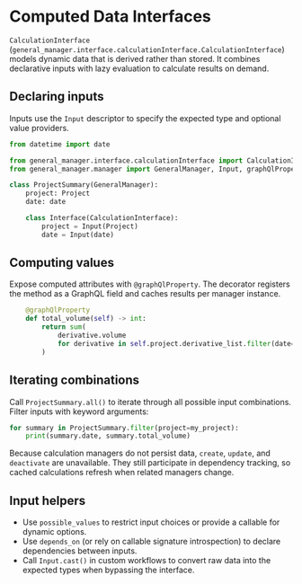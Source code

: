 # Computed Data Interfaces

`CalculationInterface` (`general_manager.interface.calculationInterface.CalculationInterface`) models dynamic data that is derived rather than stored. It combines declarative inputs with lazy evaluation to calculate results on demand.

## Declaring inputs

Inputs use the `Input` descriptor to specify the expected type and optional value providers.

```python
from datetime import date

from general_manager.interface.calculationInterface import CalculationInterface
from general_manager.manager import GeneralManager, Input, graphQlProperty

class ProjectSummary(GeneralManager):
    project: Project
    date: date

    class Interface(CalculationInterface):
        project = Input(Project)
        date = Input(date)
```

## Computing values

Expose computed attributes with `@graphQlProperty`. The decorator registers the method as a GraphQL field and caches results per manager instance.

```python
    @graphQlProperty
    def total_volume(self) -> int:
        return sum(
            derivative.volume
            for derivative in self.project.derivative_list.filter(date=self.date)
        )
```

## Iterating combinations

Call `ProjectSummary.all()` to iterate through all possible input combinations. Filter inputs with keyword arguments:

```python
for summary in ProjectSummary.filter(project=my_project):
    print(summary.date, summary.total_volume)
```

Because calculation managers do not persist data, `create`, `update`, and `deactivate` are unavailable. They still participate in dependency tracking, so cached calculations refresh when related managers change.

## Input helpers

- Use `possible_values` to restrict input choices or provide a callable for dynamic options.
- Use `depends_on` (or rely on callable signature introspection) to declare dependencies between inputs.
- Call `Input.cast()` in custom workflows to convert raw data into the expected types when bypassing the interface.
